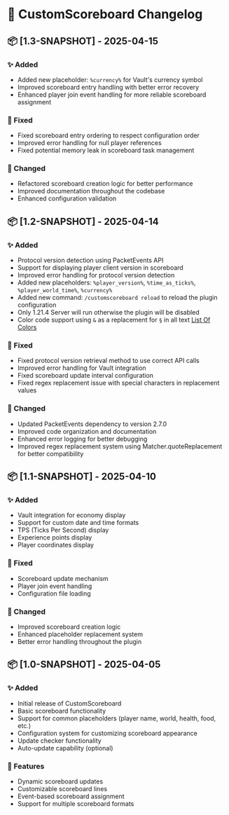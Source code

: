 # 🎯 CustomScoreboard Changelog

## 📦 [1.3-SNAPSHOT] - 2025-04-15

### ✨ Added

- Added new placeholder: `%currency%` for Vault's currency symbol
- Improved scoreboard entry handling with better error recovery
- Enhanced player join event handling for more reliable scoreboard assignment

### 🐛 Fixed

- Fixed scoreboard entry ordering to respect configuration order
- Improved error handling for null player references
- Fixed potential memory leak in scoreboard task management

### 🔄 Changed

- Refactored scoreboard creation logic for better performance
- Improved documentation throughout the codebase
- Enhanced configuration validation

## 📦 [1.2-SNAPSHOT] - 2025-04-14

### ✨ Added

- Protocol version detection using PacketEvents API
- Support for displaying player client version in scoreboard
- Improved error handling for protocol version detection
- Added new placeholders: `%player_version%`, `%time_as_ticks%`, `%player_world_time%`, `%currency%`
- Added new command: `/customscoreboard reload` to reload the plugin configuration
- Only 1.21.4 Server will run otherwise the plugin will be disabled
- Color code support using `&` as a replacement for `§` in all text [List Of Colors](https://minecraft.fandom.com/wiki/Formatting_codes)

### 🐛 Fixed

- Fixed protocol version retrieval method to use correct API calls
- Improved error handling for Vault integration
- Fixed scoreboard update interval configuration
- Fixed regex replacement issue with special characters in replacement values

### 🔄 Changed

- Updated PacketEvents dependency to version 2.7.0
- Improved code organization and documentation
- Enhanced error logging for better debugging
- Improved regex replacement system using Matcher.quoteReplacement for better compatibility

## 📦 [1.1-SNAPSHOT] - 2025-04-10

### ✨ Added

- Vault integration for economy display
- Support for custom date and time formats
- TPS (Ticks Per Second) display
- Experience points display
- Player coordinates display

### 🐛 Fixed

- Scoreboard update mechanism
- Player join event handling
- Configuration file loading

### 🔄 Changed

- Improved scoreboard creation logic
- Enhanced placeholder replacement system
- Better error handling throughout the plugin

## 📦 [1.0-SNAPSHOT] - 2025-04-05

### ✨ Added

- Initial release of CustomScoreboard
- Basic scoreboard functionality
- Support for common placeholders (player name, world, health, food, etc.)
- Configuration system for customizing scoreboard appearance
- Update checker functionality
- Auto-update capability (optional)

### 🎯 Features

- Dynamic scoreboard updates
- Customizable scoreboard lines
- Event-based scoreboard assignment
- Support for multiple scoreboard formats

